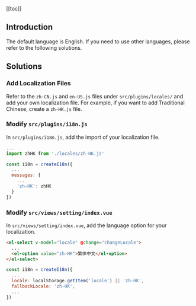 [[toc]]

## Introduction
The default language is English. If you need to use other languages, please refer to the following solutions.

## Solutions

### Add Localization Files
Refer to the `zh-CN.js` and `en-US.js` files under `src/plugins/locales/` and add your own localization file. For example, if you want to add Traditional Chinese, create a `zh-HK.js` file.

### Modify `src/plugins/i18n.js`
In `src/plugins/i18n.js`, add the import of your localization file.

```javascript
...
import zhHK from './locales/zh-HK.js'

const i18n = createI18n({
  ...
  messages: {
    ...
    'zh-HK': zhHK
  }
})
```

### Modify `src/views/setting/index.vue`
In `src/views/setting/index.vue`, add the language option for your localization.

```html
<el-select v-model="locale" @change="changeLocale">
  ...
  <el-option value="zh-HK">繁体中文</el-option>
</el-select>
```

```javascript
const i18n = createI18n({
  ...
  locale: localStorage.getItem('locale') || 'zh-HK',
  fallbackLocale: 'zh-HK',
  ...
})
```

